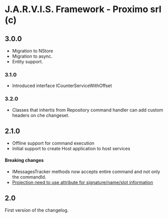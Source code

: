 J.A.R.V.I.S. Framework - Proximo srl (c)
====

## 3.0.0

- Migration to NStore
- Migration to async.
- Entity support.

### 3.1.0

- Introduced interface ICounterServiceWithOffset

### 3.2.0

- Classes that inhertis from Repository command handler can add custom headers on che changeset.

## 2.1.0

- Offline support for command execution
- Initial support to create Host application to host services 

#### Breaking changes

- IMessagesTracker methods now accepts entire command and not only the commandId. 
- [Projection need to use attribute for signature/name/slot information](Wiki/BreakingChanges/2.1.0_ProjectionAttribute.md)

## 2.0

First version of the changelog.

